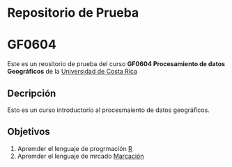 # Repositorio de Prueba 
# GF0604
Este es un reositorio de prueba del curso **GF0604 Procesamiento de datos Geográficos** de la [Universidad de Costa Rica](https://www.ucr.ac.cr/)

## Decripción
Esto es un curso introductorio al procesmaiento de datos geográficos.

## Objetivos
1. Apremder el lenguaje de progrmación [R](https://es.wikipedia.org/wiki/R_(lenguaje_de_programaci%C3%B3n))
2. Apremder el lenguaje de mrcado [Marcación](https://www.ionos.es/digitalguide/paginas-web/desarrollo-web/tutorial-de-markdown/)
